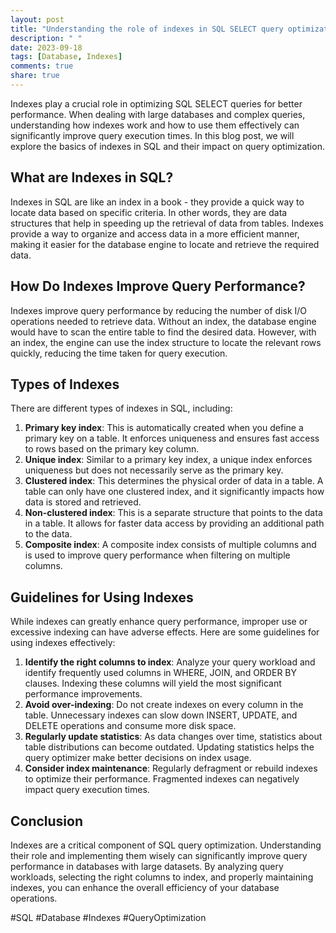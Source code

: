 ```yaml
---
layout: post
title: "Understanding the role of indexes in SQL SELECT query optimization"
description: " "
date: 2023-09-18
tags: [Database, Indexes]
comments: true
share: true
---
```


Indexes play a crucial role in optimizing SQL SELECT queries for better performance. When dealing with large databases and complex queries, understanding how indexes work and how to use them effectively can significantly improve query execution times. In this blog post, we will explore the basics of indexes in SQL and their impact on query optimization.

## What are Indexes in SQL?
Indexes in SQL are like an index in a book - they provide a quick way to locate data based on specific criteria. In other words, they are data structures that help in speeding up the retrieval of data from tables. Indexes provide a way to organize and access data in a more efficient manner, making it easier for the database engine to locate and retrieve the required data.

## How Do Indexes Improve Query Performance?
Indexes improve query performance by reducing the number of disk I/O operations needed to retrieve data. Without an index, the database engine would have to scan the entire table to find the desired data. However, with an index, the engine can use the index structure to locate the relevant rows quickly, reducing the time taken for query execution. 

## Types of Indexes
There are different types of indexes in SQL, including:

1. **Primary key index**: This is automatically created when you define a primary key on a table. It enforces uniqueness and ensures fast access to rows based on the primary key column.
2. **Unique index**: Similar to a primary key index, a unique index enforces uniqueness but does not necessarily serve as the primary key.
3. **Clustered index**: This determines the physical order of data in a table. A table can only have one clustered index, and it significantly impacts how data is stored and retrieved.
4. **Non-clustered index**: This is a separate structure that points to the data in a table. It allows for faster data access by providing an additional path to the data.
5. **Composite index**: A composite index consists of multiple columns and is used to improve query performance when filtering on multiple columns.

## Guidelines for Using Indexes
While indexes can greatly enhance query performance, improper use or excessive indexing can have adverse effects. Here are some guidelines for using indexes effectively:

1. **Identify the right columns to index**: Analyze your query workload and identify frequently used columns in WHERE, JOIN, and ORDER BY clauses. Indexing these columns will yield the most significant performance improvements.
2. **Avoid over-indexing**: Do not create indexes on every column in the table. Unnecessary indexes can slow down INSERT, UPDATE, and DELETE operations and consume more disk space.
3. **Regularly update statistics**: As data changes over time, statistics about table distributions can become outdated. Updating statistics helps the query optimizer make better decisions on index usage.
4. **Consider index maintenance**: Regularly defragment or rebuild indexes to optimize their performance. Fragmented indexes can negatively impact query execution times.

## Conclusion
Indexes are a critical component of SQL query optimization. Understanding their role and implementing them wisely can significantly improve query performance in databases with large datasets. By analyzing query workloads, selecting the right columns to index, and properly maintaining indexes, you can enhance the overall efficiency of your database operations.

#SQL #Database #Indexes #QueryOptimization